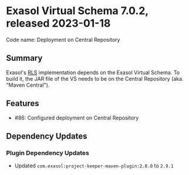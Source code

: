 # Exasol Virtual Schema 7.0.2, released 2023-01-18

Code name: Deployment on Central Repository

## Summary

Exasol's [RLS](https://gihub.com/exasol/row-level-security) implementation depends on the Exasol Virtual Schema. To build it, the JAR file of the VS needs to be on the Central Repository (aka. "Maven Central").

## Features

* #86: Configured deployment on Central Repository

## Dependency Updates

### Plugin Dependency Updates

* Updated `com.exasol:project-keeper-maven-plugin:2.8.0` to `2.9.1`
